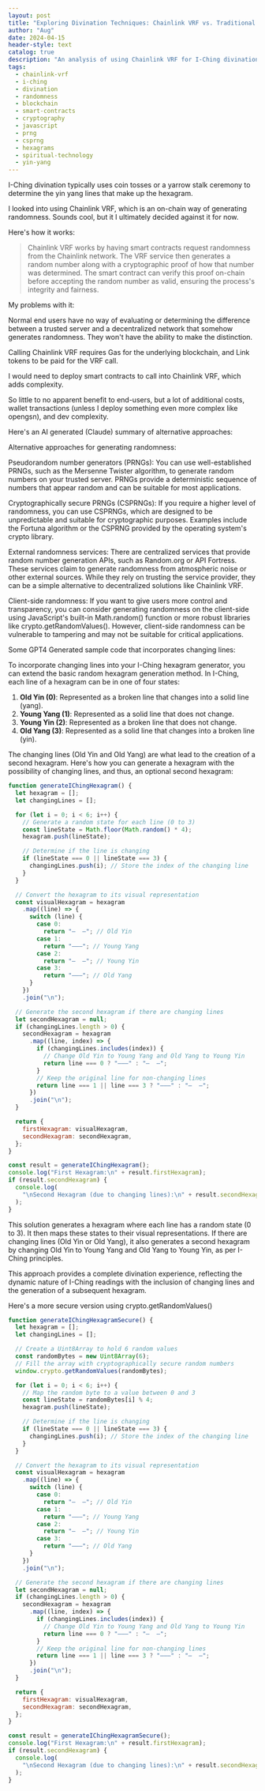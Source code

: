 ```yaml
---
layout: post
title: "Exploring Divination Techniques: Chainlink VRF vs. Traditional Randomness Methods"
author: "Aug"
date: 2024-04-15
header-style: text
catalog: true
description: "An analysis of using Chainlink VRF for I-Ching divination, comparing it to traditional methods and other randomness generation techniques like PRNGs and client-side randomness. Discusses pros, cons, and includes JavaScript examples for hexagram generation with changing lines."
tags:
  - chainlink-vrf
  - i-ching
  - divination
  - randomness
  - blockchain
  - smart-contracts
  - cryptography
  - javascript
  - prng
  - csprng
  - hexagrams
  - spiritual-technology
  - yin-yang
---
```


I-Ching divination typically uses coin tosses or a yarrow stalk ceremony
to determine the yin yang lines that make up the hexagram.

I looked into using Chainlink VRF, which is an on-chain way of generating randomness. Sounds cool, but it I ultimately decided against it for now.

Here's how it works:

> Chainlink VRF works by having smart contracts request randomness from the Chainlink network. The VRF service then generates a random number along with a cryptographic proof of how that number was determined. The smart contract can verify this proof on-chain before accepting the random number as valid, ensuring the process's integrity and fairness.

My problems with it:

Normal end users have no way of evaluating or determining the difference between a trusted server and a decentralized network that somehow generates randomness. They won't have the ability to make the distinction.

Calling Chainlink VRF requires Gas for the underlying blockchain, and Link tokens to be paid for the VRF call.

I would need to deploy smart contracts to call into Chainlink VRF, which adds complexity.

So little to no apparent benefit to end-users, but a lot of additional costs, wallet transactions (unless I deploy something even more complex like opengsn), and dev complexity.

Here's an AI generated (Claude) summary of alternative approaches:

Alternative approaches for generating randomness:

Pseudorandom number generators (PRNGs): You can use well-established PRNGs, such as the Mersenne Twister algorithm, to generate random numbers on your trusted server. PRNGs provide a deterministic sequence of numbers that appear random and can be suitable for most applications.

Cryptographically secure PRNGs (CSPRNGs): If you require a higher level of randomness, you can use CSPRNGs, which are designed to be unpredictable and suitable for cryptographic purposes. Examples include the Fortuna algorithm or the CSPRNG provided by the operating system's crypto library.

External randomness services: There are centralized services that provide random number generation APIs, such as Random.org or API Fortress. These services claim to generate randomness from atmospheric noise or other external sources. While they rely on trusting the service provider, they can be a simple alternative to decentralized solutions like Chainlink VRF.

Client-side randomness: If you want to give users more control and transparency, you can consider generating randomness on the client-side using JavaScript's built-in Math.random() function or more robust libraries like crypto.getRandomValues(). However, client-side randomness can be vulnerable to tampering and may not be suitable for critical applications.

Some GPT4 Generated sample code that incorporates changing lines:

To incorporate changing lines into your I-Ching hexagram generator, you can extend the basic random hexagram generation method. In I-Ching, each line of a hexagram can be in one of four states:

1. **Old Yin (0)**: Represented as a broken line that changes into a solid line (yang).
2. **Young Yang (1)**: Represented as a solid line that does not change.
3. **Young Yin (2)**: Represented as a broken line that does not change.
4. **Old Yang (3)**: Represented as a solid line that changes into a broken line (yin).

The changing lines (Old Yin and Old Yang) are what lead to the creation of a second hexagram. Here's how you can generate a hexagram with the possibility of changing lines, and thus, an optional second hexagram:

```javascript
function generateIChingHexagram() {
  let hexagram = [];
  let changingLines = [];

  for (let i = 0; i < 6; i++) {
    // Generate a random state for each line (0 to 3)
    const lineState = Math.floor(Math.random() * 4);
    hexagram.push(lineState);

    // Determine if the line is changing
    if (lineState === 0 || lineState === 3) {
      changingLines.push(i); // Store the index of the changing line
    }
  }

  // Convert the hexagram to its visual representation
  const visualHexagram = hexagram
    .map((line) => {
      switch (line) {
        case 0:
          return "—  —"; // Old Yin
        case 1:
          return "———"; // Young Yang
        case 2:
          return "—  —"; // Young Yin
        case 3:
          return "———"; // Old Yang
      }
    })
    .join("\n");

  // Generate the second hexagram if there are changing lines
  let secondHexagram = null;
  if (changingLines.length > 0) {
    secondHexagram = hexagram
      .map((line, index) => {
        if (changingLines.includes(index)) {
          // Change Old Yin to Young Yang and Old Yang to Young Yin
          return line === 0 ? "———" : "—  —";
        }
        // Keep the original line for non-changing lines
        return line === 1 || line === 3 ? "———" : "—  —";
      })
      .join("\n");
  }

  return {
    firstHexagram: visualHexagram,
    secondHexagram: secondHexagram,
  };
}

const result = generateIChingHexagram();
console.log("First Hexagram:\n" + result.firstHexagram);
if (result.secondHexagram) {
  console.log(
    "\nSecond Hexagram (due to changing lines):\n" + result.secondHexagram
  );
}
```

This solution generates a hexagram where each line has a random state (0 to 3). It then maps these states to their visual representations. If there are changing lines (Old Yin or Old Yang), it also generates a second hexagram by changing Old Yin to Young Yang and Old Yang to Young Yin, as per I-Ching principles.

This approach provides a complete divination experience, reflecting the dynamic nature of I-Ching readings with the inclusion of changing lines and the generation of a subsequent hexagram.

Here's a more secure version using crypto.getRandomValues()

```javascript
function generateIChingHexagramSecure() {
  let hexagram = [];
  let changingLines = [];

  // Create a Uint8Array to hold 6 random values
  const randomBytes = new Uint8Array(6);
  // Fill the array with cryptographically secure random numbers
  window.crypto.getRandomValues(randomBytes);

  for (let i = 0; i < 6; i++) {
    // Map the random byte to a value between 0 and 3
    const lineState = randomBytes[i] % 4;
    hexagram.push(lineState);

    // Determine if the line is changing
    if (lineState === 0 || lineState === 3) {
      changingLines.push(i); // Store the index of the changing line
    }
  }

  // Convert the hexagram to its visual representation
  const visualHexagram = hexagram
    .map((line) => {
      switch (line) {
        case 0:
          return "—  —"; // Old Yin
        case 1:
          return "———"; // Young Yang
        case 2:
          return "—  —"; // Young Yin
        case 3:
          return "———"; // Old Yang
      }
    })
    .join("\n");

  // Generate the second hexagram if there are changing lines
  let secondHexagram = null;
  if (changingLines.length > 0) {
    secondHexagram = hexagram
      .map((line, index) => {
        if (changingLines.includes(index)) {
          // Change Old Yin to Young Yang and Old Yang to Young Yin
          return line === 0 ? "———" : "—  —";
        }
        // Keep the original line for non-changing lines
        return line === 1 || line === 3 ? "———" : "—  —";
      })
      .join("\n");
  }

  return {
    firstHexagram: visualHexagram,
    secondHexagram: secondHexagram,
  };
}

const result = generateIChingHexagramSecure();
console.log("First Hexagram:\n" + result.firstHexagram);
if (result.secondHexagram) {
  console.log(
    "\nSecond Hexagram (due to changing lines):\n" + result.secondHexagram
  );
}
```
